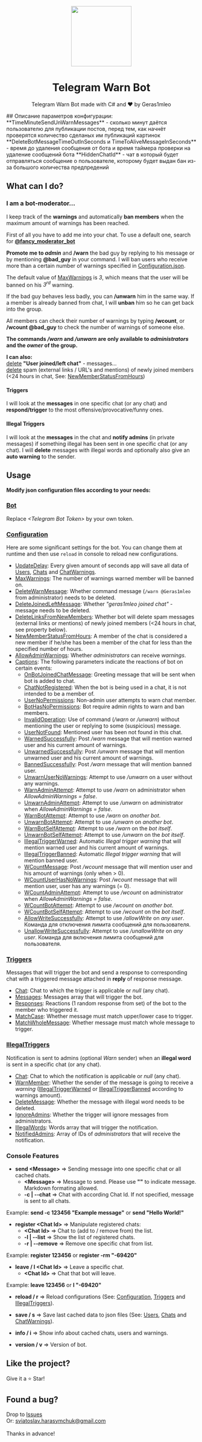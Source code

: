 <p align="center">
  <img width="160" src="https://user-images.githubusercontent.com/67554762/171271199-bde4b277-b109-4aa4-ae6c-00546d844847.png">
</p>
<h1 align="center">Telegram Warn Bot</h1>
<p align="center">
  Telegram Warn Bot made with C# and &hearts; by Geras1mleo
</p>
## Описание параметров конфигурации:
**TimeMinuteSendUnWarnMessages** - сколько минут даётся пользователю для публикации постов, перед тем, как начнёт проверятся количество сделаных им публикаций картинок
**DeleteBotMessageTimeOutInSeconds и TimeToAliveMessageInSeconds** - время до удаления сообщения от бота и время таймера проверки на удаление сообщений бота
**HiddenChatId** - чат в который будет отправляться сообщение о пользователе, которому будет выдан бан из-за большого количества предпредений


## What can I do?
### I am a bot-moderator...
I keep track of the **warnings** and automatically **ban members** when the maximum amount of warnings has been reached.

First of all you have to add me into your chat. To use a default one, search for **[@fancy_moderator_bot](https://t.me/fancy_moderator_bot)**

**Promote me to _admin_** and **/warn** the bad guy by replying to his message or by mentioning **@bad_guy** in your command.
I will ban users who receive more than a certain number of warnings specified in [Configuration.json](TelegramWarnBot/Configuration/Configuration.json#L3).

The default value of [MaxWarnings](TelegramWarnBot/Configuration/Configuration.json#L3) is *3*, which means that the user will be banned on his *3<sup>rd</sup>* warning.

If the bad guy behaves less badly, you can **/unwarn** him in the same way. If a member is already banned from chat, I will **unban** him so he can get back into the group.

All members can check their number of warnings by typing **/wcount**, or **/wcount @bad_guy** to check the number of warnings of someone else.

**The commands _/warn_ and _/unwarn_ are only available to _administrators_ and the _owner_ of the group.**

**I can also:**<br>
[delete](TelegramWarnBot/Configuration/Configuration.json#L5) **"User joined/left chat"** - messages...<br>
[delete](TelegramWarnBot/Configuration/Configuration.json#L6) spam (external links / URL's and mentions) of newly joined members (<24 hours in chat, See: [NewMemberStatusFromHours](TelegramWarnBot/Configuration/Configuration.json#L7))

#### Triggers
I will look at the **messages** in one specific chat (or any chat) and **respond/trigger** to the most offensive/provocative/funny ones.

#### Illegal Triggers
I will look at the **messages** in the chat and **notify admins** (in private messages) if something illegal has been sent in one specific chat (or any chat). I will **delete** messages with illegal words and optionally also give an **auto warning** to the sender. 

## Usage

**Modify json configuration files according to your needs:**

### [Bot](TelegramWarnBot/Bot.json)

Replace *\<Telegram Bot Token\>* by your own token.

### [Configuration](TelegramWarnBot/Configuration/Configuration.json)

Here are some significant settings for the bot.
You can change them at runtime and then use `reload` in console to reload new configurations.

- [UpdateDelay](TelegramWarnBot/Configuration/Configuration.json#L2): Every given amount of seconds app will save all data of [Users](TelegramWarnBot/Data/Users.json), [Chats](TelegramWarnBot/Data/Chats.json) and [ChatWarnings](TelegramWarnBot/Data/ChatWarnings.json).
- [MaxWarnings](TelegramWarnBot/Configuration/Configuration.json#L3): The number of warnings warned member will be banned on.
- [DeleteWarnMessage](TelegramWarnBot/Configuration/Configuration.json#L4): Whether command message (`/warn @Geras1mleo` from administrator) needs to be deleted.
- [DeleteJoinedLeftMessage](TelegramWarnBot/Configuration/Configuration.json#L5): Whether *"geras1mleo joined chat"* - message needs to be deleted.
- [DeleteLinksFromNewMembers](TelegramWarnBot/Configuration/Configuration.json#L6): Whether bot will delete spam messages (external links or mentions) of newly joined members (<24 hours in chat, see property below).
- [NewMemberStatusFromHours](TelegramWarnBot/Configuration/Configuration.json#L7): A member of the chat is considered a new member if he/she has been a member of the chat for less than the specified number of hours.
- [AllowAdminWarnings](TelegramWarnBot/Configuration/Configuration.json#L8): Whether *administrators* can receive *warnings*. 
- [Captions](TelegramWarnBot/Configuration/Configuration.json#L9): The following parameters indicate the reactions of bot on certain events:
  - [OnBotJoinedChatMessage](TelegramWarnBot/Configuration/Configuration.json#L10): Greeting message that will be sent when bot is added to chat.
  - [ChatNotRegistered](TelegramWarnBot/Configuration/Configuration.json#L11): When the bot is being used in a chat, it is not intended to be a member of.
  - [UserNoPermissions](TelegramWarnBot/Configuration/Configuration.json#L12): Non-admin user attempts to warn chat member.
  - [BotHasNoPermissions](TelegramWarnBot/Configuration/Configuration.json#L13): Bot require admin rights to warn and ban members.
  - [InvalidOperation](TelegramWarnBot/Configuration/Configuration.json#L14): Use of command (*/warn* or */unwarn*) without mentioning the user or replying to some (suspicious) message.
  - [UserNotFound](TelegramWarnBot/Configuration/Configuration.json#L15): Mentioned user has been not found in this chat.
  - [WarnedSuccessfully](TelegramWarnBot/Configuration/Configuration.json#L16): Post */warn* message that will mention warned user and his current amount of warnings.
  - [UnwarnedSuccessfully](TelegramWarnBot/Configuration/Configuration.json#L17): Post */unwarn* message that will mention unwarned user and his current amount of warnings.
  - [BannedSuccessfully](TelegramWarnBot/Configuration/Configuration.json#L18): Post */warn* message that will mention banned user.
  - [UnwarnUserNoWarnings](TelegramWarnBot/Configuration/Configuration.json#L19): Attempt to use */unwarn* on a user without any warnings.
  - [WarnAdminAttempt](TelegramWarnBot/Configuration/Configuration.json#L20): Attempt to use */warn* on administrator when *AllowAdminWarnings = false*.
  - [UnwarnAdminAttempt](TelegramWarnBot/Configuration/Configuration.json#L21): Attempt to use */unwarn* on administrator when *AllowAdminWarnings = false*.
  - [WarnBotAttempt](TelegramWarnBot/Configuration/Configuration.json#L22): Attempt to use */warn* on *another bot*.
  - [UnwarnBotAttempt](TelegramWarnBot/Configuration/Configuration.json#L23): Attempt to use */unwarn* on *another bot*.
  - [WarnBotSelfAttempt](TelegramWarnBot/Configuration/Configuration.json#L24): Attempt to use */warn* on the *bot itself*.
  - [UnwarnBotSelfAttempt](TelegramWarnBot/Configuration/Configuration.json#L25): Attempt to use */unwarn* on the *bot itself*.
  - [IllegalTriggerWarned](TelegramWarnBot/Configuration/Configuration.json#L26): Automatic *Illegal trigger warning* that will mention warned user and his current amount of warnings.
  - [IllegalTriggerBanned](TelegramWarnBot/Configuration/Configuration.json#L27): Automatic *Illegal trigger warning* that will mention banned user.
  - [WCountMessage](TelegramWarnBot/Configuration/Configuration.json#L28): Post */wcount* message that will mention user and his amount of warnings (only when > 0).
  - [WCountUserHasNoWarnings](TelegramWarnBot/Configuration/Configuration.json#L29): Post */wcount* message that will mention user, user has any warnings (= 0).
  - [WCountAdminAttempt](TelegramWarnBot/Configuration/Configuration.json#L30): Attempt to use */wcount* on administrator when *AllowAdminWarnings = false*.
  - [WCountBotAttempt](TelegramWarnBot/Configuration/Configuration.json#L31): Attempt to use */wcount* on *another bot*.
  - [WCountBotSelfAttempt](TelegramWarnBot/Configuration/Configuration.json#L32): Attempt to use */wcount* on the *bot itself*.
  - [AllowWriteSuccessfully](TelegramWarnBot/Configuration/Configuration.json#L22): Attempt to use */allowWrite* on *any user*. Команда для отключения лимита сообщений для пользователя.
  - [UnallowWriteSuccessfully](TelegramWarnBot/Configuration/Configuration.json#L23): Attempt to use */unallowWrite* on *any user*. Команда для включения лимита сообщений для пользователя.
  
### [Triggers](TelegramWarnBot/Configuration/Triggers.json)

Messages that will trigger the bot and send a response to corresponding chat with a triggered message attached in **reply** of response message.

- [Chat](TelegramWarnBot/Configuration/Triggers.json#L3): Chat to which the trigger is applicable or *null* (any chat).
- [Messages](TelegramWarnBot/Configuration/Triggers.json#L4): Messages array that will trigger the bot.
- [Responses](TelegramWarnBot/Configuration/Triggers.json#L5): Reactions (1 random response from set) of the bot to the member who triggered it.
- [MatchCase](TelegramWarnBot/Configuration/Triggers.json#L6): Whether message must match upper/lower case to trigger.
- [MatchWholeMessage](TelegramWarnBot/Configuration/Triggers.json#L7): Whether message must match whole message to trigger.

### [IllegalTriggers](TelegramWarnBot/Configuration/IllegalTriggers.json#L48)

Notification is sent to admins (optional *Warn* sender) when an **illegal word** is sent in a specific chat (or any chat).

- [Chat](TelegramWarnBot/Configuration/IllegalTriggers.json#L3): Chat to which the notification is applicable or *null* (any chat).
- [WarnMember](TelegramWarnBot/Configuration/IllegalTriggers.json#L4): Whether the sender of the message is going to receive a *warning* ([IllegalTriggerWarned](TelegramWarnBot/Configuration/Configuration.json#L22) or [IllegalTriggerBanned](TelegramWarnBot/Configuration/Configuration.json#L23) according to warnings amount).
- [DeleteMessage](TelegramWarnBot/Configuration/IllegalTriggers.json#L5): Whether the message with illegal word needs to be deleted.
- [IgnoreAdmins](TelegramWarnBot/Configuration/IllegalTriggers.json#L6): Whether the trigger will ignore messages from administrators.
- [IllegalWords](TelegramWarnBot/Configuration/IllegalTriggers.json#L7): Words array that will trigger the notification.
- [NotifiedAdmins](TelegramWarnBot/Configuration/IllegalTriggers.json#L8): Array of IDs of *administrators* that will receive the notification.

### Console Features

- **send \<Message\>** => Sending message into one specific chat or all cached chats.
  - **\<Message\>** => Message to send. Please use **""** to indicate message. Markdown formating allowed.
  - **-c | --chat** => Chat with according Chat Id. If not specified, message is sent to all chats.

Example: **send -c 123456 "Example message"** or **send "Hello World!"**

- **register \<Chat Id\>** => Manipulate registered chats:
  - **\<Chat Id\>** => Chat to (add to / remove from) the list.
  - **-l | --list** => Show the list of registered chats.
  - **-r | --remove** => Remove one specific chat from list.

Example: **register 123456** or **register -rm "-69420"**

- **leave / l \<Chat Id\>** => Leave a specific chat.
  - **\<Chat Id\>** => Chat that bot will leave.

Example: **leave 123456** or **l "-69420"**

- **reload / r**  => Reload configurations (See: [Configuration](TelegramWarnBot/Configuration/Configuration.json), [Triggers](TelegramWarnBot/Configuration/Triggers.json) and [IllegalTriggers](TelegramWarnBot/Configuration/IllegalTriggers.json)).

- **save / s** => Save last cached data to json files (See: [Users](TelegramWarnBot/Data/Users.json), [Chats](TelegramWarnBot/Data/Chats.json) and [ChatWarnings](TelegramWarnBot/Data/ChatWarnings.json)).

- **info / i** => Show info about cached chats, users and warnings.

- **version / v** => Version of bot.

## Like the project?

Give it a :star: Star!

## Found a bug?

Drop to <a href="https://github.com/Geras1mleo/TelegramWarnBot/issues">Issues</a><br/>
Or: sviatoslav.harasymchuk@gmail.com<br/>
<br/>
Thanks in advance!
